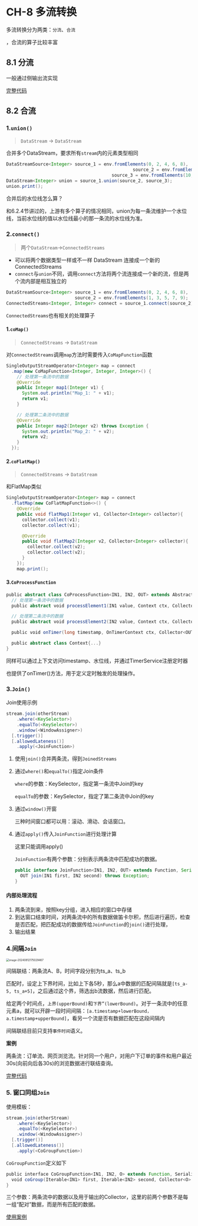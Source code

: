 # CH-8 多流转换

多流转换分为两类：`分流`、`合流`

，合流的算子比较丰富

## 8.1 分流

一般通过侧输出流实现

[完整代码](https://github.com/INnoVationv2/FlinkLearnDemo/blob/main/src/main/scala/com/innovationv2/CH8/SideOutput.scala)

## 8.2 合流

### 1.`union()`

> `DataStream` → `DataStream`

合并多个DataStream，要求所有`stream`内的元素类型相同

```java
DataStreamSource<Integer> source_1 = env.fromElements(0, 2, 4, 6, 8),
											    source_2 = env.fromElements(1, 3, 5, 7, 9),
  	 							        source_3 = env.fromElements(10, 11, 12, 13, 14);
DataStream<Integer> union = source_1.union(source_2, source_3);
union.print();
```

合并后的水位线怎么算？

和6.2.4节讲过的，上游有多个算子的情况相同，union为每一条流维护一个水位线，当前水位线的值以水位线最小的那一条流的水位线为准。

### 2.`connect()`

>两个`DataStream`→`ConnectedStreams`

- 可以将两个数据类型一样或不一样 DataStream 连接成一个新的ConnectedStreams
- `connect`与`union`不同，调用`connect`方法将两个流连接成一个新的流，但是两个流内部是相互独立的

```java
DataStreamSource<Integer> source_1 = env.fromElements(0, 2, 4, 6, 8),
                          source_2 = env.fromElements(1, 3, 5, 7, 9);
ConnectedStreams<Integer, Integer> connect = source_1.connect(source_2);
```



`ConnectedStreams`也有相关的处理算子

#### 1.`coMap()`

>`ConnectedStreams` → `DataStream`

对`ConnectedStreams`调用`map`方法时需要传入`CoMapFunction`函数

```java
SingleOutputStreamOperator<Integer> map = connect
  .map(new CoMapFunction<Integer, Integer, Integer>() {
    // 处理第一条流中的数据
    @Override
    public Integer map1(Integer v1) {
      System.out.println("Map_1: " + v1);
      return v1;
    }

    // 处理第二条流中的数据
    @Override
    public Integer map2(Integer v2) throws Exception {
      System.out.println("Map_2: " + v2);
      return v2;
    }
  });
```

#### 2.`coFlatMap()`

> `ConnectedStreams` → `DataStream`

和FlatMap类似

```java
SingleOutputStreamOperator<Integer> map = connect
  .flatMap(new CoFlatMapFunction<>() {
    @Override
    public void flatMap1(Integer v1, Collector<Integer> collector){
      collector.collect(v1);
      collector.collect(v1);

      @Override
      public void flatMap2(Integer v2, Collector<Integer> collector){
        collector.collect(v2);
        collector.collect(v2);
      }
    });
    map.print();
```

#### 3.`CoProcessFunction`

```scala
public abstract class CoProcessFunction<IN1, IN2, OUT> extends AbstractRichFunction {
  // 处理第一条流中的数据
  public abstract void processElement1(IN1 value, Context ctx, Collector<OUT> out) throws Exception;

  // 处理第二条流中的数据
  public abstract void processElement2(IN2 value, Context ctx, Collector<OUT> out) throws Exception;

  public void onTimer(long timestamp, OnTimerContext ctx, Collector<OUT> out) throws Exception {}

  public abstract class Context{...}
}
```

同样可以通过上下文访问timestamp、水位线，并通过TimerService注册定时器

也提供了onTimer()方法，用于定义定时触发的处理操作。

### 3.`Join()`

Join使用示例

```java
stream.join(otherStream)
	.where(<KeySelector>)
	.equalTo(<KeySelector>)
	.window(<WindowAssigner>)
  [.trigger()]
  [.allowedLateness()]
	.apply(<JoinFunction>)
```

1. 使用`join()`合并两条流，得到`JoinedStreams`

2. 通过`where()`和`equalTo()`指定Join条件

   `where`的参数：KeySelector，指定第一条流中Join的key

   `equalTo`的参数：KeySelector，指定了第二条流中Join的key

3. 通过`window()`开窗

   三种时间窗口都可以用：滚动、滑动、会话窗口。

4. 通过`apply()`传入`JoinFunction`进行处理计算

   这里只能调用apply()

   `JoinFunction`有两个参数：分别表示两条流中匹配成功的数据。

   ```java
   public interface JoinFunction<IN1, IN2, OUT> extends Function, Serializable {
     OUT join(IN1 first, IN2 second) throws Exception;
   }
   ```

#### 内部处理流程

1. 两条流到来，按照key分组，进入相应的窗口中存储
2. 到达窗口结束时间，对两条流中的所有数据做笛卡尔积，然后进行遍历，检查是否匹配，把匹配成功的数据传给`JoinFunction`的`join()`进行处理，
3. 输出结果

### 4.间隔`Join`

<img src="http://pic-save-fury.oss-cn-shanghai.aliyuncs.com/uPic/image-20240812175029467.png" alt="image-20240812175029467" style="zoom:50%;" />

间隔联结：两条流A、B，时间字段分别为ts_a、ts_b

匹配时，设定上下界时间，比如上下各5秒，那么a中数据的匹配间隔就是`[ts_a-5, ts_a+5]`，之后通过这个界，筛选出b流数据，然后进行匹配。

给定两个时间点，`上界(upperBound)`和`下界”(lowerBound)`。对于一条流中的任意元素a，就可以开辟一段时间间隔：`[a.timestamp+lowerBound，a.timestamp+upperBound]`，看另一个流是否有数据匹配在这段间隔内

间隔联结目前只支持`事件时间`语义。

**案例**

两条流：订单流、网页浏览流。针对同一个用户，对用户下订单的事件和用户最近30s(向前向后各30s)的浏览数据进行联结查询。

[完整代码](https://github.com/INnoVationv2/FlinkLearnDemo/blob/main/src/main/scala/com/innovationv2/CH8/IntervalJoinDemo.scala)

### 5. 窗口同组`Join`

使用模板：

```scala
stream.join(otherStream)
	.where(<KeySelector>)
	.equalTo(<KeySelector>)
	.window(<WindowAssigner>)
  [.trigger()]
  [.allowedLateness()]
	.apply(<CoGroupFunction>)
```

`CoGroupFunction`定义如下

```scala
public interface CoGroupFunction<IN1, IN2, O> extends Function, Serializable {
  void coGroup(Iterable<IN1> first, Iterable<IN2> second, Collector<O> out) throws Exception;
}
```

三个参数：两条流中的数据以及用于输出的Collector，这里的前两个参数不是每一组“配对”数据，而是所有匹配的数据。

[使用案例](https://github.com/INnoVationv2/FlinkLearnDemo/blob/main/src/main/scala/com/innovationv2/CH8/CoGroupFunctionDemo.scala)

